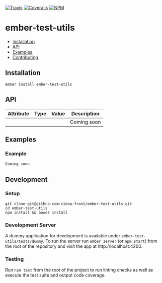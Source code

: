 [ci-img]: https://img.shields.io/travis/ciena-frost/ember-test-utils.svg "Travis CI Build Status"
[ci-url]: https://travis-ci.org/ciena-frost/ember-test-utils

[cov-img]: https://img.shields.io/coveralls/ciena-frost/ember-test-utils.svg "Coveralls Code Coverage"
[cov-url]: https://coveralls.io/github/ciena-frost/ember-test-utils

[npm-img]: https://img.shields.io/npm/v/ember-test-utils.svg "NPM Version"
[npm-url]: https://www.npmjs.com/package/ember-test-utils

[![Travis][ci-img]][ci-url] [![Coveralls][cov-img]][cov-url] [![NPM][npm-img]][npm-url]

# ember-test-utils

 * [Installation](#Installation)
 * [API](#API)
 * [Examples](#Examples)
 * [Contributing](#Contributing)

## Installation
```
ember install ember-test-utils
```

## API

| Attribute | Type | Value | Description |
| --------- | ---- | ----- | ----------- |
| ` ` | ` ` | ` ` | Coming soon |

## Examples

### Example
```handlebars
Coming soon
```

## Development
### Setup
```
git clone git@github.com:ciena-frost/ember-test-utils.git
cd ember-test-utils
npm install && bower install
```

### Development Server
A dummy application for development is available under `ember-test-utils/tests/dummy`.
To run the server run `ember server` (or `npm start`) from the root of the repository and
visit the app at http://localhost:4200.

### Testing
Run `npm test` from the root of the project to run linting checks as well as execute the test suite
and output code coverage.
